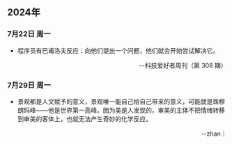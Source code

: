 ## 2024年

### 7月22日 周一

- 程序员有巴甫洛夫反应：向他们提出一个问题，他们就会开始尝试解决它。
<p align="right" href="https://www.ruanyifeng.com/blog/2024/07/weekly-issue-309.html">--科技爱好者周刊（第 308 期）</p>

### 7月29日 周一

- 景观都是人文赋予的意义，景观唯一能自己给自己带来的意义，可能就是珠穆朗玛峰——他是世界第一高峰。因为美是人发现的，审美的主体不把情绪转移到审美的客体上，也就无法产生奇妙的化学反应。

<p align="right" href="https://space.bilibili.com/173469252">--zhan｜</p>
